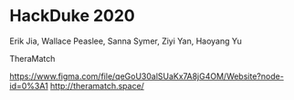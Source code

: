 # HackDuke 2020

Erik Jia, Wallace Peaslee, Sanna Symer, Ziyi Yan, Haoyang Yu

TheraMatch

https://www.figma.com/file/qeGoU30alSUaKx7A8jG4OM/Website?node-id=0%3A1
http://theramatch.space/
